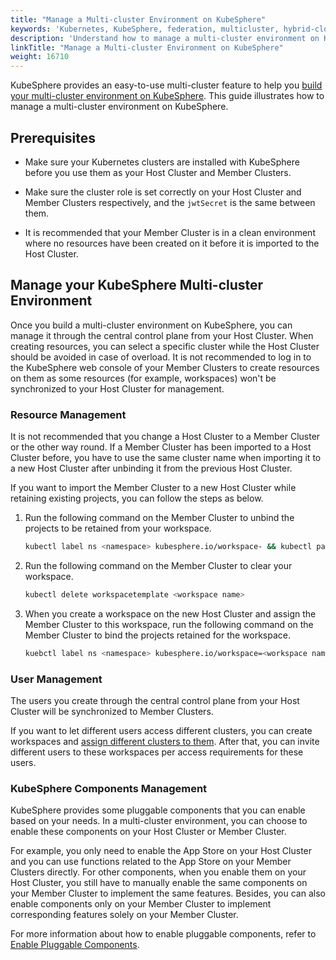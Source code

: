 ```yaml
---
title: "Manage a Multi-cluster Environment on KubeSphere"
keywords: 'Kubernetes, KubeSphere, federation, multicluster, hybrid-cloud'
description: 'Understand how to manage a multi-cluster environment on KubeSphere.'
linkTitle: "Manage a Multi-cluster Environment on KubeSphere"
weight: 16710
---
```


KubeSphere provides an easy-to-use multi-cluster feature to help you [build your multi-cluster environment on KubeSphere](../../../multicluster-management/). This guide illustrates how to manage a multi-cluster environment on KubeSphere.

## Prerequisites

- Make sure your Kubernetes clusters are installed with KubeSphere before you use them as your Host Cluster and Member Clusters. 

- Make sure the cluster role is set correctly on your Host Cluster and Member Clusters respectively, and the `jwtSecret` is the same between them.

- It is recommended that your Member Cluster is in a clean environment where no resources have been created on it before it is imported to the Host Cluster.


## Manage your KubeSphere Multi-cluster Environment

Once you build a multi-cluster environment on KubeSphere, you can manage it through the central control plane from your Host Cluster. When creating resources, you can select a specific cluster while the Host Cluster should be avoided in case of overload. It is not recommended to log in to the KubeSphere web console of your Member Clusters to create resources on them as some resources (for example, workspaces) won't be synchronized to your Host Cluster for management.

### Resource Management

It is not recommended that you change a Host Cluster to a Member Cluster or the other way round. If a Member Cluster has been imported to a Host Cluster before, you have to use the same cluster name when importing it to a new Host Cluster after unbinding it from the previous Host Cluster.

If you want to import the Member Cluster to a new Host Cluster while retaining existing projects, you can follow the steps as below.

1. Run the following command on the Member Cluster to unbind the projects to be retained from your workspace.

   ```bash
   kubectl label ns <namespace> kubesphere.io/workspace- && kubectl patch ns <namespace>   -p '{"metadata":{"ownerReferences":[]}}' --type=merge
   ```

2. Run the following command on the Member Cluster to clear your workspace.

   ```bash
   kubectl delete workspacetemplate <workspace name>
   ```

3. When you create a workspace on the new Host Cluster and assign the Member Cluster to this workspace, run the following command on the Member Cluster to bind the projects retained for the workspace.

   ```bash
   kuebctl label ns <namespace> kubesphere.io/workspace=<workspace name>
   ```

### User Management

The users you create through the central control plane from your Host Cluster will be synchronized to Member Clusters. 

If you want to let different users access different clusters, you can create workspaces and [assign different clusters to them](../../../cluster-administration/cluster-settings/cluster-visibility-and-authorization/). After that, you can invite different users to these workspaces per access requirements for these users.

### KubeSphere Components Management

KubeSphere provides some pluggable components that you can enable based on your needs. In a multi-cluster environment, you can choose to enable these components on your Host Cluster or Member Cluster.

For example, you only need to enable the App Store on your Host Cluster and you can use functions related to the App Store on your Member Clusters directly. For other components, when you enable them on your Host Cluster, you still have to manually enable the same components on your Member Cluster to implement the same features. Besides, you can also enable components only on your Member Cluster to implement corresponding features solely on your Member Cluster.

For more information about how to enable pluggable components, refer to [Enable Pluggable Components](../../../pluggable-components/).

